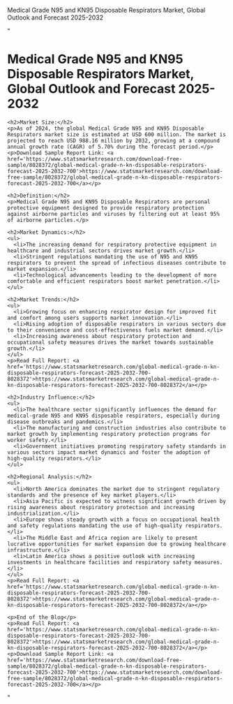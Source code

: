 Medical Grade N95 and KN95 Disposable Respirators Market, Global Outlook and Forecast 2025-2032

"<html>
  <body>
    <h1>Medical Grade N95 and KN95 Disposable Respirators Market, Global Outlook and Forecast 2025-2032</h1>
    
    <h2>Market Size:</h2>
    <p>As of 2024, the global Medical Grade N95 and KN95 Disposable Respirators market size is estimated at USD 600 million. The market is projected to reach USD 988.16 million by 2032, growing at a compound annual growth rate (CAGR) of 5.70% during the forecast period.</p>
    <p>Download Sample Report Link: <a href='https://www.statsmarketresearch.com/download-free-sample/8028372/global-medical-grade-n-kn-disposable-respirators-forecast-2025-2032-700'>https://www.statsmarketresearch.com/download-free-sample/8028372/global-medical-grade-n-kn-disposable-respirators-forecast-2025-2032-700</a></p>

    <h2>Definition:</h2>
    <p>Medical Grade N95 and KN95 Disposable Respirators are personal protective equipment designed to provide respiratory protection against airborne particles and viruses by filtering out at least 95% of airborne particles.</p>
    
    <h2>Market Dynamics:</h2>
    <ul>
      <li>The increasing demand for respiratory protective equipment in healthcare and industrial sectors drives market growth.</li>
      <li>Stringent regulations mandating the use of N95 and KN95 respirators to prevent the spread of infectious diseases contribute to market expansion.</li>
      <li>Technological advancements leading to the development of more comfortable and efficient respirators boost market penetration.</li>
    </ul>

    <h2>Market Trends:</h2>
    <ul>
      <li>Growing focus on enhancing respirator design for improved fit and comfort among users supports market innovation.</li>
      <li>Rising adoption of disposable respirators in various sectors due to their convenience and cost-effectiveness fuels market demand.</li>
      <li>Increasing awareness about respiratory protection and occupational safety measures drives the market towards sustainable growth.</li>
    </ul>
    <p>Read Full Report: <a href='https://www.statsmarketresearch.com/global-medical-grade-n-kn-disposable-respirators-forecast-2025-2032-700-8028372'>https://www.statsmarketresearch.com/global-medical-grade-n-kn-disposable-respirators-forecast-2025-2032-700-8028372</a></p>

    <h2>Industry Influence:</h2>
    <ul>
      <li>The healthcare sector significantly influences the demand for medical-grade N95 and KN95 disposable respirators, especially during disease outbreaks and pandemics.</li>
      <li>The manufacturing and construction industries also contribute to market growth by implementing respiratory protection programs for worker safety.</li>
      <li>Government initiatives promoting respiratory safety standards in various sectors impact market dynamics and foster the adoption of high-quality respirators.</li>
    </ul>
    
    <h2>Regional Analysis:</h2>
    <ul>
      <li>North America dominates the market due to stringent regulatory standards and the presence of key market players.</li>
      <li>Asia Pacific is expected to witness significant growth driven by rising awareness about respiratory protection and increasing industrialization.</li>
      <li>Europe shows steady growth with a focus on occupational health and safety regulations mandating the use of high-quality respirators.</li>
      <li>The Middle East and Africa region are likely to present lucrative opportunities for market expansion due to growing healthcare infrastructure.</li>
      <li>Latin America shows a positive outlook with increasing investments in healthcare facilities and respiratory safety measures.</li>
    </ul>
    <p>Read Full Report: <a href='https://www.statsmarketresearch.com/global-medical-grade-n-kn-disposable-respirators-forecast-2025-2032-700-8028372'>https://www.statsmarketresearch.com/global-medical-grade-n-kn-disposable-respirators-forecast-2025-2032-700-8028372</a></p>
    
    <p>End of the Blog</p>
    <p>Read Full Report: <a href='https://www.statsmarketresearch.com/global-medical-grade-n-kn-disposable-respirators-forecast-2025-2032-700-8028372'>https://www.statsmarketresearch.com/global-medical-grade-n-kn-disposable-respirators-forecast-2025-2032-700-8028372</a></p>
    <p>Download Sample Report Link: <a href='https://www.statsmarketresearch.com/download-free-sample/8028372/global-medical-grade-n-kn-disposable-respirators-forecast-2025-2032-700'>https://www.statsmarketresearch.com/download-free-sample/8028372/global-medical-grade-n-kn-disposable-respirators-forecast-2025-2032-700</a></p>
    
  </body>
</html>"
